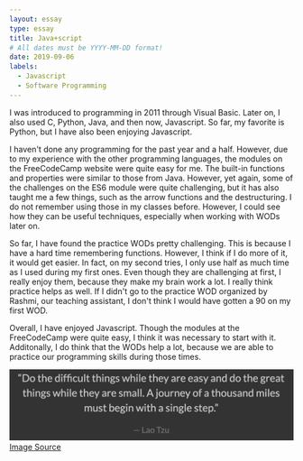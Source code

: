 ```yaml
---
layout: essay
type: essay
title: Java+script
# All dates must be YYYY-MM-DD format!
date: 2019-09-06
labels:
  - Javascript
  - Software Programming
---
```


<p>I was introduced to programming in 2011 through Visual Basic. Later on, I also used C, Python, Java, and then now, Javascript. So far, my favorite is Python, but I have also been enjoying Javascript.</p>

<p>I haven't done any programming for the past year and a half. However, due to my experience with the other programming languages, the modules on the FreeCodeCamp website were quite easy for me. The built-in functions and properties were similar to those from Java. However, yet again, some of the challenges on the ES6 module were quite challenging, but it has also taught me a few things, such as the arrow functions and the destructuring. I do not remember using those in my classes before. However, I could see how they can be useful techniques, especially when working with WODs later on.</p>

<p>So far, I have found the practice WODs pretty challenging. This is because I have a hard time remembering functions. However, I think if I do more of it, it would get easier. In fact, on my second tries, I only use half as much time as I used during my first ones. Even though they are challenging at first, I really enjoy them, because they make my brain work a lot. I really think practice helps as well. If I didn't go to the practice WOD organized by Rashmi, our teaching assistant, I don't think I would have gotten a 90 on my first WOD. </p>

<p>Overall, I have enjoyed Javascript. Though the modules at the FreeCodeCamp were quite easy, I think it was necessary to start with it. Additonally, I do think that the WODs help a lot, because we are able to practice our programming skills during those times.</p>

<img class="ui rounded image" src="../images/freecodecamp.png">
<a href="https://www.freecodecamp.org/">Image Source</a>
